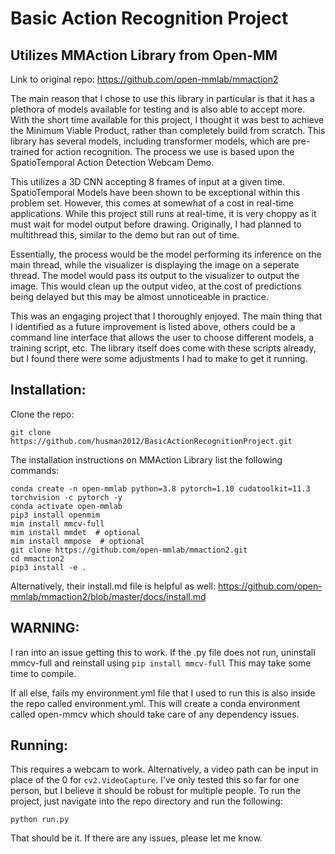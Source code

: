 # Basic Action Recognition Project
## Utilizes MMAction Library from Open-MM
Link to original repo: https://github.com/open-mmlab/mmaction2

The main reason that I chose to use this library in particular is that it has a plethora of models available for testing and is also able to accept more. With the short time available for this project, I thought it was best to achieve the Minimum Viable Product, rather than completely build from scratch. This library has several models, including transformer models, which are pre-trained for action recognition. The process we use is based upon the SpatioTemporal Action Detection Webcam Demo. 

This utilizes a 3D CNN accepting 8 frames of input at a given time. SpatioTemporal Models have been shown to be exceptional within this problem set. However, this comes at somewhat of a cost in real-time applications. While this project still runs at real-time, it is very choppy as it must wait for model output before drawing. Originally, I had planned to multithread this, similar to the demo but ran out of time. 

Essentially, the process would be the model performing its inference on the main thread, while the visualizer is displaying the image on a seperate thread. The model would pass its output to the visualizer to output the image. This would clean up the output video, at the cost of predictions being delayed but this may be almost unnoticeable in practice.

This was an engaging project that I thoroughly enjoyed. The main thing that I identified as a future improvement is listed above, others could be a command line interface that allows the user to choose different models, a training script, etc. The library itself does come with these scripts already, but I found there were some adjustments I had to make to get it running.


## Installation:

Clone the repo:
```
git clone https://github.com/husman2012/BasicActionRecognitionProject.git
```
The installation instructions on MMAction Library list the following commands:
```shell
conda create -n open-mmlab python=3.8 pytorch=1.10 cudatoolkit=11.3 torchvision -c pytorch -y
conda activate open-mmlab
pip3 install openmim
mim install mmcv-full
mim install mmdet  # optional
mim install mmpose  # optional
git clone https://github.com/open-mmlab/mmaction2.git
cd mmaction2
pip3 install -e .
```
Alternatively, their install.md file is helpful as well: https://github.com/open-mmlab/mmaction2/blob/master/docs/install.md

## WARNING:
I ran into an issue getting this to work. If the .py file does not run, uninstall mmcv-full and reinstall using ```pip install mmcv-full``` This may take some time to compile.

If all else, fails my environment.yml file that I used to run this is also inside the repo called environment.yml. This will create a conda environment called open-mmcv which should take care of any dependency issues. 

## Running:
This requires a webcam to work. Alternatively, a video path can be input in place of the 0 for ```cv2.VideoCapture```. I've only tested this so far for one person, but I believe it should be robust for multiple people. To run the project, just navigate into the repo directory and run the following:
```
python run.py
```
That should be it. If there are any issues, please let me know.
